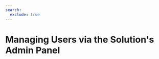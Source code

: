 ```yaml
---
search:
  exclude: true
---
```


# Managing Users via the Solution's Admin Panel

<script>
document.location.href="../Managing-Users-via-the-Solution-s-Admin-Panel/";
</script>